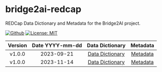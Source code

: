 # bridge2ai-redcap

REDCap Data Dictionary and Metadata for the Bridge2AI project.

[![Github](https://img.shields.io/badge/github-2.0.0-green?style=flat&logo=github)](https://github.com/eipm/bridge2ai-redcap) [![License: MIT](https://img.shields.io/badge/License-MIT-yellow.svg)](https://opensource.org/licenses/MIT)

| Version | Date YYYY-mm-dd | Data Dictionary | Metadata |
| :---: | :---: | :---: | :---: |
| v1.0.0 | 2023-09-21 | [Data Dictionary](v1.0.0/20230921145534_DataDictionary_8ba2fa.csv) | [Metadata](v1.0.0/Bridge2AIDEVELOPMENT_2023-09-21_1504.REDCap.xml) |
| v1.0.0 | 2023-11-14 | [Data Dictionary](v2.0.0/20231114201054_DataDictionary_cf3de2.csv) | [Metadata](v2.0.0/Bridge2AIPRODUCTION_2023-11-14_2008.REDCap.xml) |